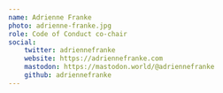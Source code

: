 ```yaml
---
name: Adrienne Franke
photo: adrienne-franke.jpg
role: Code of Conduct co-chair
social:
    twitter: adriennefranke
    website: https://adriennefranke.com
    mastodon: https://mastodon.world/@adriennefranke
    github: adriennefranke
---
```

